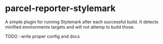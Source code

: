 # parcel-reporter-stylemark

A simple plugin for running Stylemark after each successful build.
It detects minified environments targets and will not attemp to build those.

TODO : write proper config and docs
